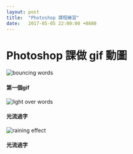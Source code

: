 ```yaml
---
layout: post
title:  "Photoshop 課程練習"
date:   2017-05-05 22:00:00 +0800
---
```


# Photoshop 課做 gif 動圖

![bouncing words](http://ouvek-kostiva.github.io/assets/img/post/2017-05-05/slowincre.gif)
#### 第一個gif

![light over words](http://ouvek-kostiva.github.io/assets/img/post/2017-05-05/flow.gif)
#### 光流過字

![raining effect](http://ouvek-kostiva.github.io/assets/img/post/2017-05-05/rain.gif)
#### 光流過字
